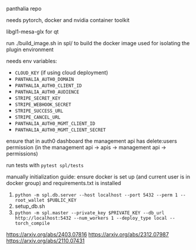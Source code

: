 panthalia repo

needs pytorch, docker and nvidia container toolkit

libgl1-mesa-glx for qt

run ./build_image.sh in spl/ to build the docker image used for isolating the plugin environment

needs env variables:
- `CLOUD_KEY` (if using cloud deployment)
- `PANTHALIA_AUTH0_DOMAIN`
- `PANTHALIA_AUTH0_CLIENT_ID`
- `PANTHALIA_AUTH0_AUDIENCE`
- `STRIPE_SECRET_KEY`
- `STRIPE_WEBHOOK_SECRET`
- `STRIPE_SUCCESS_URL`
- `STRIPE_CANCEL_URL`
- `PANTHALIA_AUTH0_MGMT_CLIENT_ID`
- `PANTHALIA_AUTH0_MGMT_CLIENT_SECRET`

ensure that in auth0 dashboard the management api has delete:users permission (in the management api -> apis -> management api -> permissions)

run tests with `pytest spl/tests`

manually initialization guide:
ensure docker is set up (and current user is in docker group) and requirements.txt is installed
1. `python -m spl.db.server --host localhost --port 5432 --perm 1 --root_wallet $PUBLIC_KEY`
2. setup_db.sh
3. `python -m spl.master --private_key $PRIVATE_KEY --db_url http://localhost:5432 --num_workers 1 --deploy_type local --torch_compile`

https://arxiv.org/abs/2403.07816
https://arxiv.org/abs/2312.07987
https://arxiv.org/abs/2110.07431